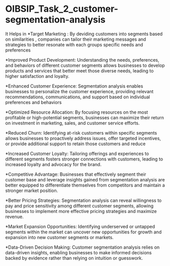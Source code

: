 # OIBSIP_Task_2_customer-segmentation-analysis
It Helps in 
*Target Marketing : By deviding customers into segments based on similarities , companies can tailor their marketing messages and strategies to better resonate with each groups specific needs and preferences 

*Improved Product Development: Understanding the needs, preferences, and behaviors of different customer segments allows businesses to develop products and services that better meet those diverse needs, leading to higher satisfaction and loyalty.

*Enhanced Customer Experience: Segmentation analysis enables businesses to personalize the customer experience, providing relevant recommendations, communications, and support based on individual preferences and behaviors

*Optimized Resource Allocation: By focusing resources on the most profitable or high-potential segments, businesses can maximize their return on investment in marketing, sales, and customer service efforts.

*Reduced Churn: Identifying at-risk customers within specific segments allows businesses to proactively address issues, offer targeted incentives, or provide additional support to retain those customers and reduce 

*Increased Customer Loyalty: Tailoring offerings and experiences to different segments fosters stronger connections with customers, leading to increased loyalty and advocacy for the brand.

*Competitive Advantage: Businesses that effectively segment their customer base and leverage insights gained from segmentation analysis are better equipped to differentiate themselves from competitors and maintain a stronger market position.

*Better Pricing Strategies: Segmentation analysis can reveal willingness to pay and price sensitivity among different customer segments, allowing businesses to implement more effective pricing strategies and maximize revenue.

*Market Expansion Opportunities: Identifying underserved or untapped segments within the market can uncover new opportunities for growth and expansion into new customer segments or markets.

*Data-Driven Decision Making: Customer segmentation analysis relies on data-driven insights, enabling businesses to make informed decisions backed by evidence rather than relying on intuition or guesswork.




